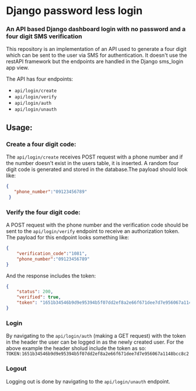 # Django password less login
### An API based Django dashboard login with no password and a four digit SMS verification 

This repository is an implementation of an API used to generate a four digit which can be sent to the user via SMS 
for authentication. It doesn't use the restAPI framework but the endpoints are handled in the Django sms_login app
view.

The API has four endpoints:
* ```api/login/create```
* ```api/login/verify```
* ```api/login/auth```
* ```api/login/unauth```

## Usage:

### Create a four digit code:

The ```api/login/create``` receives POST request with a phone number and if the number doesn't exist in the users table,
it is inserted. 
A random four digit code is generated and stored in the database.The payload should look like:
```json 
{
   "phone_number":"09123456789"
 } 
```

### Verify the four digit code:

A POST request with the phone number and the verification code should be sent to the ```api/login/verify``` endpoint to receive
an authorization token. The payload for this endpoint looks something like:
```json
{
    "verification_code":"1081",
    "phone_number":"09123456789"
}
````
And the response includes the token:
```json
{
    "status": 200,
    "verified": true,
    "token": "1651b34546b9d9e95394b5f07dd2ef8a2e66f671dee7d7e956067a1148bcc8c2"
}
```
### Login
By navigating to the ```api/login/auth``` (making a GET request) with the token in the header the user can be logged in 
as the newly created user.
For the above example the header sholud include the token as so:
``` TOKEN:1651b34546b9d9e95394b5f07dd2ef8a2e66f671dee7d7e956067a1148bcc8c2 ``` 

### Logout
Logging out is done by navigating to the ```api/login/unauth``` endpoint.


